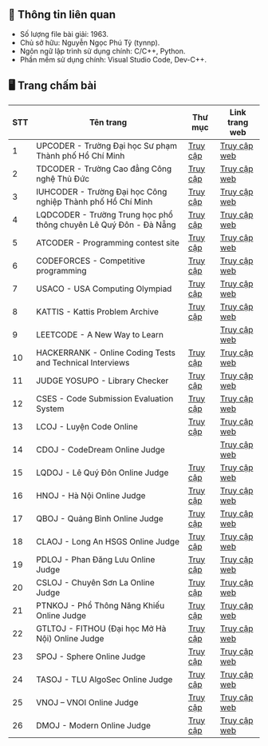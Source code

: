 ## 📑 Thông tin liên quan
- Số lượng file bài giải: 1963.
- Chủ sở hữu: Nguyễn Ngọc Phú Tỷ (tynnp).
- Ngôn ngữ lập trình sử dụng chính: C/C++, Python.
- Phần mềm sử dụng chính: Visual Studio Code, Dev-C++.

## 🖥️ Trang chấm bài
| STT | Tên trang | Thư mục | Link trang web |
| --- | --------- | ------- | -------------- |
| 1 | UPCODER - Trường Đại học Sư phạm Thành phố Hồ Chí Minh | [Truy cập](/UPCODER/) | [Truy cập web](http://upcoder.xyz/) |
| 2 | TDCODER - Trường Cao đẳng Công nghệ Thủ Đức | [Truy cập](/TDCODER/) | [Truy cập web](http://tdc.upcoder.xyz/) |
| 3 | IUHCODER - Trường Đại học Công nghiệp Thành phố Hồ Chí Minh | [Truy cập](/IUHCODER/) | [Truy cập web](https://oj.iuhcoder.com/) |
| 4 | LQDCODER - Trường Trung học phổ thông chuyên Lê Quý Đôn - Đà Nẵng | [Truy cập](/LQDCODER/) | [Truy cập web](http://lequydon.ntucoder.net/) |
| 5 | ATCODER - Programming contest site | [Truy cập](/ATCODER/) | [Truy cập web](https://atcoder.jp/) |
| 6 | CODEFORCES - Competitive programming | [Truy cập](/CODEFORCES/) | [Truy cập web](https://codeforces.com/) |
| 7 | USACO - USA Computing Olympiad | [Truy cập](/USACO/) | [Truy cập web](https://usaco.org/index.php) |
| 8 | KATTIS - Kattis Problem Archive | [Truy cập](/KATTIS/) | [Truy cập web](https://open.kattis.com/) |
| 9 | LEETCODE - A New Way to Learn | | [Truy cập web](https://leetcode.com/) |
| 10 | HACKERRANK - Online Coding Tests and Technical Interviews | [Truy cập](/HACKERRANK/) | [Truy cập web](https://www.hackerrank.com/) | 
| 11 | JUDGE YOSUPO - Library Checker | [Truy cập](/ONLINE%20JUDGE/JUDGE%20YOSUPO/) | [Truy cập web](https://judge.yosupo.jp/) |
| 12 | CSES - Code Submission Evaluation System | [Truy cập](/CSES/) | [Truy cập web](https://cses.fi/) |
| 13 | LCOJ - Luyện Code Online| [Truy cập](/ONLINE%20JUDGE/LCOJ/) | [Truy cập web](https://luyencode.net/) |
| 14 | CDOJ - CodeDream Online Judge| | [Truy cập web](https://oj.codedream.edu.vn/) |
| 15 | LQDOJ - Lê Quý Đôn Online Judge | [Truy cập](/ONLINE%20JUDGE/LQDOJ/) | [Truy cập web](https://lqdoj.edu.vn/) |
| 16 | HNOJ - Hà Nội Online Judge | [Truy cập](/ONLINE%20JUDGE/HNOJ/) | [Truy cập web](https://hnoj.edu.vn/) |
| 17 | QBOJ - Quảng Bình Online Judge | [Truy cập](/ONLINE%20JUDGE/QBOJ/) | [Truy cập web](http://qboj.zapto.org/) |
| 18 | CLAOJ - Long An HSGS Online Judge | [Truy cập](/ONLINE%20JUDGE/CLAOJ/) | [Truy cập web](https://claoj.edu.vn/) |
| 19 | PDLOJ - Phan Đăng Lưu Online Judge | [Truy cập](/ONLINE%20JUDGE/PDLOJ/) | [Truy cập web](http://phandangluu.online/) |
| 20 | CSLOJ - Chuyên Sơn La Online Judge | [Truy cập](/ONLINE%20JUDGE/CSLOJ/) | [Truy cập web](http://csloj.ddns.net/)
| 21 | PTNKOJ - Phổ Thông Năng Khiếu Online Judge | [Truy cập](/ONLINE%20JUDGE/PTNKOJ/) | [Truy cập web](http://ptnkoj.com/) |
| 22 | GTLTOJ - FITHOU (Đại học Mở Hà Nội) Online Judge | [Truy cập](/ONLINE%20JUDGE/GTLTOJ/) | [Truy cập web](https://olp.hou.edu.vn/) |
| 23 | SPOJ - Sphere Online Judge | [Truy cập](/ONLINE%20JUDGE/SPOJ/) | [Truy cập web](https://www.spoj.com/) |
| 24 | TASOJ - TLU AlgoSec Online Judge | [Truy cập](/ONLINE%20JUDGE/TASOJ/) | [Truy cập web](https://oj.tlualgosec.com/) |
| 25 | VNOJ – VNOI Online Judge | [Truy cập](/ONLINE%20JUDGE/VNOJ/) | [Truy cập web](https://oj.vnoi.info/) |
| 26 | DMOJ - Modern Online Judge | [Truy cập](/ONLINE%20JUDGE/DMOJ/) | [Truy cập web](https://dmoj.ca/) | 